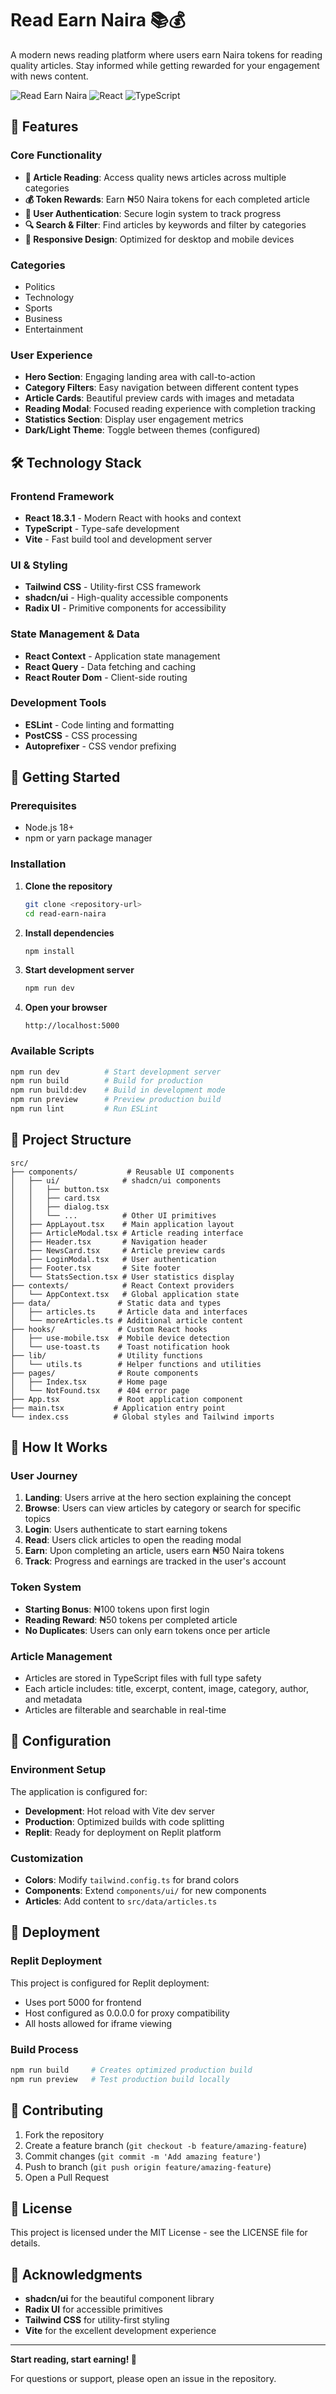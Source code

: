 # Read Earn Naira 📚💰

A modern news reading platform where users earn Naira tokens for reading quality articles. Stay informed while getting rewarded for your engagement with news content.

![Read Earn Naira](https://img.shields.io/badge/Status-Live-green) ![React](https://img.shields.io/badge/React-18.3.1-blue) ![TypeScript](https://img.shields.io/badge/TypeScript-5.5.3-blue)

## 🌟 Features

### Core Functionality
- **📖 Article Reading**: Access quality news articles across multiple categories
- **💰 Token Rewards**: Earn ₦50 Naira tokens for each completed article
- **🔐 User Authentication**: Secure login system to track progress
- **🔍 Search & Filter**: Find articles by keywords and filter by categories
- **📱 Responsive Design**: Optimized for desktop and mobile devices

### Categories
- Politics
- Technology
- Sports
- Business
- Entertainment

### User Experience
- **Hero Section**: Engaging landing area with call-to-action
- **Category Filters**: Easy navigation between different content types
- **Article Cards**: Beautiful preview cards with images and metadata
- **Reading Modal**: Focused reading experience with completion tracking
- **Statistics Section**: Display user engagement metrics
- **Dark/Light Theme**: Toggle between themes (configured)

## 🛠️ Technology Stack

### Frontend Framework
- **React 18.3.1** - Modern React with hooks and context
- **TypeScript** - Type-safe development
- **Vite** - Fast build tool and development server

### UI & Styling
- **Tailwind CSS** - Utility-first CSS framework
- **shadcn/ui** - High-quality accessible components
- **Radix UI** - Primitive components for accessibility

### State Management & Data
- **React Context** - Application state management
- **React Query** - Data fetching and caching
- **React Router Dom** - Client-side routing

### Development Tools
- **ESLint** - Code linting and formatting
- **PostCSS** - CSS processing
- **Autoprefixer** - CSS vendor prefixing

## 🚀 Getting Started

### Prerequisites
- Node.js 18+ 
- npm or yarn package manager

### Installation

1. **Clone the repository**
   ```bash
   git clone <repository-url>
   cd read-earn-naira
   ```

2. **Install dependencies**
   ```bash
   npm install
   ```

3. **Start development server**
   ```bash
   npm run dev
   ```

4. **Open your browser**
   ```
   http://localhost:5000
   ```

### Available Scripts

```bash
npm run dev          # Start development server
npm run build        # Build for production
npm run build:dev    # Build in development mode
npm run preview      # Preview production build
npm run lint         # Run ESLint
```

## 📁 Project Structure

```
src/
├── components/           # Reusable UI components
│   ├── ui/              # shadcn/ui components
│   │   ├── button.tsx
│   │   ├── card.tsx
│   │   ├── dialog.tsx
│   │   └── ...          # Other UI primitives
│   ├── AppLayout.tsx    # Main application layout
│   ├── ArticleModal.tsx # Article reading interface
│   ├── Header.tsx       # Navigation header
│   ├── NewsCard.tsx     # Article preview cards
│   ├── LoginModal.tsx   # User authentication
│   ├── Footer.tsx       # Site footer
│   └── StatsSection.tsx # User statistics display
├── contexts/            # React Context providers
│   └── AppContext.tsx   # Global application state
├── data/               # Static data and types
│   ├── articles.ts     # Article data and interfaces
│   └── moreArticles.ts # Additional article content
├── hooks/              # Custom React hooks
│   ├── use-mobile.tsx  # Mobile device detection
│   └── use-toast.ts    # Toast notification hook
├── lib/                # Utility functions
│   └── utils.ts        # Helper functions and utilities
├── pages/              # Route components
│   ├── Index.tsx       # Home page
│   └── NotFound.tsx    # 404 error page
├── App.tsx             # Root application component
├── main.tsx           # Application entry point
└── index.css          # Global styles and Tailwind imports
```

## 🎯 How It Works

### User Journey
1. **Landing**: Users arrive at the hero section explaining the concept
2. **Browse**: Users can view articles by category or search for specific topics
3. **Login**: Users authenticate to start earning tokens
4. **Read**: Users click articles to open the reading modal
5. **Earn**: Upon completing an article, users earn ₦50 Naira tokens
6. **Track**: Progress and earnings are tracked in the user's account

### Token System
- **Starting Bonus**: ₦100 tokens upon first login
- **Reading Reward**: ₦50 tokens per completed article
- **No Duplicates**: Users can only earn tokens once per article

### Article Management
- Articles are stored in TypeScript files with full type safety
- Each article includes: title, excerpt, content, image, category, author, and metadata
- Articles are filterable and searchable in real-time

## 🔧 Configuration

### Environment Setup
The application is configured for:
- **Development**: Hot reload with Vite dev server
- **Production**: Optimized builds with code splitting
- **Replit**: Ready for deployment on Replit platform

### Customization
- **Colors**: Modify `tailwind.config.ts` for brand colors
- **Components**: Extend `components/ui/` for new components
- **Articles**: Add content to `src/data/articles.ts`

## 🚀 Deployment

### Replit Deployment
This project is configured for Replit deployment:
- Uses port 5000 for frontend
- Host configured as 0.0.0.0 for proxy compatibility
- All hosts allowed for iframe viewing

### Build Process
```bash
npm run build     # Creates optimized production build
npm run preview   # Test production build locally
```

## 🤝 Contributing

1. Fork the repository
2. Create a feature branch (`git checkout -b feature/amazing-feature`)
3. Commit changes (`git commit -m 'Add amazing feature'`)
4. Push to branch (`git push origin feature/amazing-feature`)
5. Open a Pull Request

## 📝 License

This project is licensed under the MIT License - see the LICENSE file for details.

## 🙏 Acknowledgments

- **shadcn/ui** for the beautiful component library
- **Radix UI** for accessible primitives
- **Tailwind CSS** for utility-first styling
- **Vite** for the excellent development experience

---

**Start reading, start earning! 🎉**

For questions or support, please open an issue in the repository.
